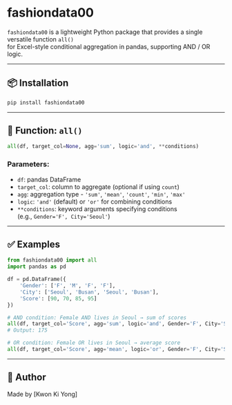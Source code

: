 # fashiondata00

`fashiondata00` is a lightweight Python package that provides a single versatile function `all()`  
for Excel-style conditional aggregation in pandas, supporting AND / OR logic.

---

## 📦 Installation

```bash
pip install fashiondata00
```

---

## 🧠 Function: `all()`

```python
all(df, target_col=None, agg='sum', logic='and', **conditions)
```

### Parameters:

- `df`: pandas DataFrame
- `target_col`: column to aggregate (optional if using `count`)
- `agg`: aggregation type - `'sum'`, `'mean'`, `'count'`, `'min'`, `'max'`
- `logic`: `'and'` (default) or `'or'` for combining conditions
- `**conditions`: keyword arguments specifying conditions  
  (e.g., `Gender='F', City='Seoul'`)

---

## ✅ Examples

```python
from fashiondata00 import all
import pandas as pd

df = pd.DataFrame({
    'Gender': ['F', 'M', 'F', 'F'],
    'City': ['Seoul', 'Busan', 'Seoul', 'Busan'],
    'Score': [90, 70, 85, 95]
})

# AND condition: Female AND lives in Seoul → sum of scores
all(df, target_col='Score', agg='sum', logic='and', Gender='F', City='Seoul')
# Output: 175

# OR condition: Female OR lives in Seoul → average score
all(df, target_col='Score', agg='mean', logic='or', Gender='F', City='Seoul')
```

---

## 👤 Author

Made by [Kwon Ki Yong]
